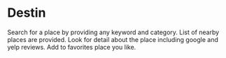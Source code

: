 # Destin
Search for a place by providing any keyword and category. List of nearby places are provided. Look for detail about the place including google and yelp reviews. Add to favorites place you like. 
